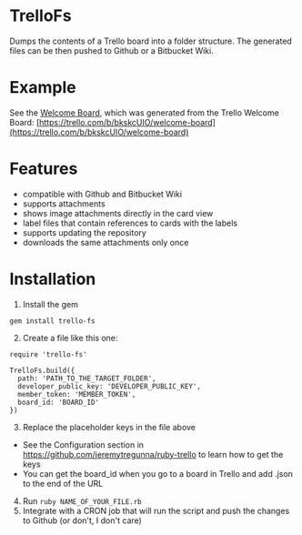 TrelloFs
========

Dumps the contents of a Trello board into a folder structure.
The generated files can be then pushed to Github or a Bitbucket Wiki.

# Example

See the [Welcome Board](examples/welcome_board/README.md), which was generated
from the Trello Welcome Board:
[https://trello.com/b/bkskcUIO/welcome-board](https://trello.com/b/bkskcUIO/welcome-board)

# Features

- compatible with Github and Bitbucket Wiki
- supports attachments
- shows image attachments directly in the card view
- label files that contain references to cards with the labels
- supports updating the repository
- downloads the same attachments only once

# Installation

1. Install the gem

  ```
  gem install trello-fs
  ```

2. Create a file like this one:

  ```
  require 'trello-fs'

  TrelloFs.build({
    path: 'PATH_TO_THE_TARGET_FOLDER',
    developer_public_key: 'DEVELOPER_PUBLIC_KEY',
    member_token: 'MEMBER_TOKEN',
    board_id: 'BOARD_ID'
  })
  ```

3. Replace the placeholder keys in the file above

  - See the Configuration section in
    https://github.com/jeremytregunna/ruby-trello to learn how to get the keys
  - You can get the board\_id when you go to a board in Trello and add .json to
    the end of the URL

4. Run `ruby NAME_OF_YOUR_FILE.rb`
5. Integrate with a CRON job that will run the script and push the changes to
   Github (or don't, I don't care)
